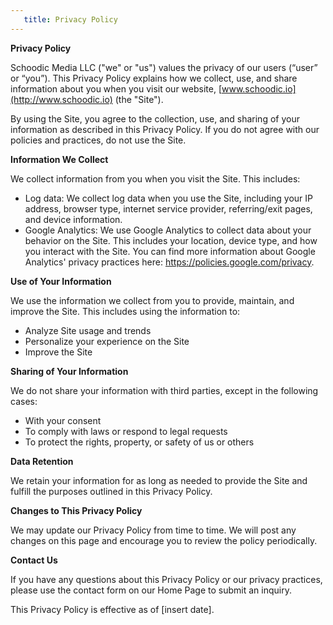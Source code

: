 ```yaml
---
   title: Privacy Policy
---
```


**Privacy Policy**

Schoodic Media LLC ("we" or "us") values the privacy of our users (“user” or “you”). This Privacy Policy explains how we collect, use, and share information about you when you visit our website, [www.schoodic.io](http://www.schoodic.io) (the "Site").

By using the Site, you agree to the collection, use, and sharing of your information as described in this Privacy Policy. If you do not agree with our policies and practices, do not use the Site.

**Information We Collect**

We collect information from you when you visit the Site. This includes:

- Log data: We collect log data when you use the Site, including your IP address, browser type, internet service provider, referring/exit pages, and device information.
- Google Analytics: We use Google Analytics to collect data about your behavior on the Site. This includes your location, device type, and how you interact with the Site. You can find more information about Google Analytics' privacy practices here: https://policies.google.com/privacy.

**Use of Your Information**

We use the information we collect from you to provide, maintain, and improve the Site. This includes using the information to:

- Analyze Site usage and trends
- Personalize your experience on the Site
- Improve the Site

**Sharing of Your Information**

We do not share your information with third parties, except in the following cases:

- With your consent
- To comply with laws or respond to legal requests
- To protect the rights, property, or safety of us or others

**Data Retention**

We retain your information for as long as needed to provide the Site and fulfill the purposes outlined in this Privacy Policy.

**Changes to This Privacy Policy**

We may update our Privacy Policy from time to time. We will post any changes on this page and encourage you to review the policy periodically.

**Contact Us**

If you have any questions about this Privacy Policy or our privacy practices, please use the contact form on our Home Page to submit an inquiry.

This Privacy Policy is effective as of [insert date].